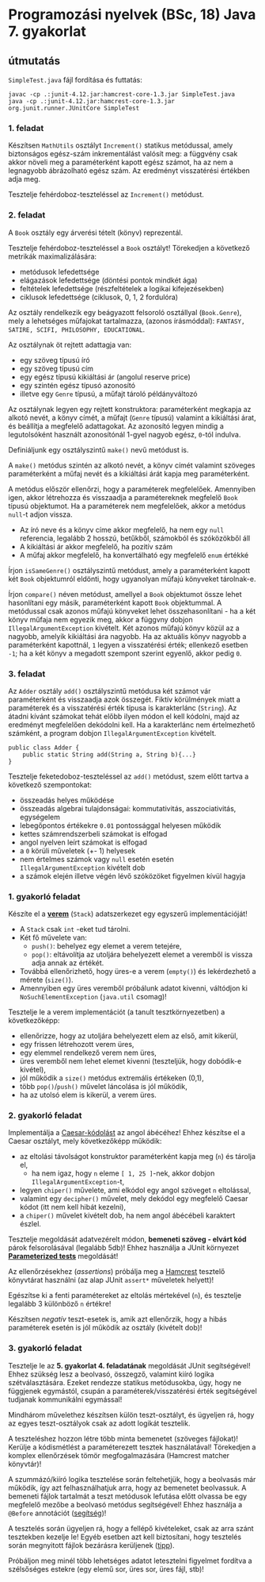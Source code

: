 # Programozási nyelvek (BSc, 18) Java 7. gyakorlat



## útmutatás

`SimpleTest.java` fájl fordítása és futtatás:

```
javac -cp .:junit-4.12.jar:hamcrest-core-1.3.jar SimpleTest.java
java -cp .:junit-4.12.jar:hamcrest-core-1.3.jar org.junit.runner.JUnitCore SimpleTest
```

### 1. feladat

Készítsen `MathUtils` osztályt `Increment()` statikus metódussal, amely biztonságos
egész-szám inkrementálást valósít meg: a függvény csak akkor növeli meg a
paraméterként kapott egész számot, ha az nem a legnagyobb ábrázolható egész szám.
Az eredményt visszatérési értékben adja meg.

Tesztelje fehérdoboz-teszteléssel az `Increment()` metódust.

### 2. feladat

A `Book` osztály egy árverési tételt (könyv) reprezentál.

Tesztelje fehérdoboz-teszteléssel a `Book` osztályt! Törekedjen a következő
metrikák maximalizálására:

- metódusok lefedettsége 
- elágazások lefedettsége (döntési pontok mindkét ága)
- feltételek lefedettsége (részfeltételek a logikai kifejezésekben)
- ciklusok lefedettsége (ciklusok, 0, 1, 2 fordulóra) 

Az osztály rendelkezik egy beágyazott felsoroló osztállyal (`Book.Genre`),
mely a lehetséges műfajokat tartalmazza, (azonos írásmóddal):
`FANTASY, SATIRE, SCIFI, PHILOSOPHY, EDUCATIONAL`.

Az osztálynak öt rejtett adattagja van: 

- egy szöveg típusú író
- egy szöveg típusú cím
- egy egész típusú kikiáltási ár (angolul reserve price)
- egy szintén egész típusó azonosító
- illetve egy `Genre` típusú, a műfajt tároló példányváltozó

Az osztálynak legyen egy rejtett konstruktora: paraméterként megkapja az
alkotó nevét, a könyv címét, a műfajt (`Genre` típusú) valamint a
kikiáltási árat, és beállítja a megfelelő adattagokat. Az azonosító legyen
mindig a legutolsóként használt azonosítónál 1-gyel nagyob egész,
`0`-tól indulva.

Definiáljunk egy osztályszintű `make()` nevű metódust is. 

A `make()` metódus szintén az alkotó nevét, a könyv címét valamint szöveges
paraméterként a műfaj nevét és a kikiáltási árát kapja meg paraméterként.

A metódus először ellenőrzi, hogy a paraméterek megfelelőek. Amennyiben igen, akkor
létrehozza és visszaadja a paramétereknek megfelelő `Book` típusú objektumot.
Ha a paraméterek nem megfelelőek, akkor a metódus `null`-t adjon vissza.

- Az író neve és a könyv címe akkor megfelelő, ha nem egy `null` referencia,
legalább 2 hosszú, betűkből, számokból és szóközökből áll
- A kikiáltási ár akkor megfelelő, ha pozitív szám
- A műfaj akkor megfelelő, ha konvertálható egy megfelelő `enum` értékké

Írjon `isSameGenre()` osztályszintű metódust, amely a paraméterként kapott
két `Book` objektumról eldönti, hogy ugyanolyan műfajú könyveket tárolnak-e.

Írjon `compare()` néven metódust, amellyel a `Book` objektumot össze lehet
hasonlítani egy másik, paraméterként kapott `Book` objektummal. A metódussal
csak azonos műfajú könyveket lehet összehasonlítani - ha a két könyv műfaja
nem egyezik meg, akkor a függvny dobjon `IllegalArgumentException` kivételt.
Két azonos műfajú könyv közül az a nagyobb, amelyik kikiáltási ára nagyobb.
Ha az aktuális könyv nagyobb a paraméterként kapottnál, `1` legyen a visszatérési
érték; ellenkező esetben `-1`; ha a két könyv a megadott szempont szerint egyenlő,
akkor pedig `0`.

### 3. feladat

Az `Adder` osztály `add()` osztályszintű metódusa két számot vár paraméterként
és visszaadja azok összegét. Fiktív körülmények miatt a paraméterek és a visszatérési
érték típusa is karakterlánc (`String`). Az átadni kívánt számokat tehát előbb ilyen
módon el kell kódolni, majd az eredményt megfelelően dekódolni kell. Ha a karakterlánc
nem értelmezhető számként, a program dobjon `IllegalArgumentException` kivételt.

```{.java}
public class Adder {
    public static String add(String a, String b){...}
}
```

Tesztelje feketedoboz-teszteléssel az `add()` metódust, szem előtt tartva a következő
szempontokat:

- összeadás helyes működése
- összeadás algebrai tulajdonságai: kommutativitás, asszociativitás, egységelem
- lebegőpontos értékekre `0.01` pontossággal helyesen működik
- kettes számrendszerbeli számokat is elfogad
- angol nyelven leírt számokat is elfogad
- a `0` körüli műveletek (+- 1) helyesek
- nem értelmes számok vagy `null` esetén esetén `IllegalArgumentException` kivételt dob
- a számok elején illetve végén lévő szóközöket figyelmen kívül hagyja


### 1. gyakorló feladat

Készíte el a [**verem**](https://hu.wikipedia.org/wiki/Verem_(adatszerkezet)) (`Stack`) adatszerkezet egy egyszerű implementációját!

- A `Stack` csak `int` -eket tud tárolni.
- Két fő művelete van:
  - `push()`: behelyez egy elemet a verem tetejére,
  - `pop()`: eltávolítja az utoljára behelyezett elemet a veremből is vissza adja annak az értékét.
- Továbbá ellenőrizhető, hogy üres-e a verem (`empty()`) és lekérdezhető a mérete (`size()`).
- Amennyiben egy üres veremből próbálunk adatot kivenni, váltódjon ki `NoSuchElementException` (`java.util` csomag)!

Tesztelje le a verem implementációt (a tanult tesztkörnyezetben) a következőképp:

- ellenőrizze, hogy az utoljára behelyezett elem az első, amit kikerül,
- egy frissen létrehozott verem üres,
- egy elemmel rendelkező verem nem üres,
- üres veremből nem lehet elemet kivenni (teszteljük, hogy dobódik-e kivétel),
- jól működik a `size()` metódus extremális értékeken (0,1),
- több `pop()`/`push()` művelet láncolása is jól működik,
- ha az utolsó elem is kikerül, a verem üres.

### 2. gyakorló feladat

Implementálja a [Caesar-kódolást](https://hu.wikipedia.org/wiki/Caesar-rejtjel) az angol ábécéhez! Ehhez készítse el a  Caesar osztályt, mely következőképp működik:

- az eltolási távolságot konstruktor paraméterként kapja meg (`n`) és tárolja el,
  -  ha nem igaz, hogy `n` eleme `[ 1, 25 ]`-nek, akkor dobjon `IllegalArgumentException`-t,
- legyen `chiper()` művelete, ami elkódol egy angol szöveget `n` eltolással,
- valamint egy `decipher()` művelet, mely dekódol egy megfelelő Caesar kódot (itt nem kell hibát kezelni),
- a `chiper()` művelet kivételt dob, ha nem angol ábécébeli karaktert észlel.

Tesztelje megoldását adatvezérelt módon, **bemeneti szöveg - elvárt kód** párok felsorolásával (legalább 5db)!
Ehhez használja a JUnit környezet [**Parameterized tests**](https://github.com/junit-team/junit4/wiki/Parameterized-tests) megoldását!

Az ellenőrzésekhez (*assertions*) próbálja meg a [Hamcrest](http://hamcrest.org/JavaHamcrest/tutorial) tesztelő könyvtárat használni (az alap JUnit `assert*` műveletek helyett)!

Egészítse ki a fenti paramétereket az eltolás mértekével (`n`), és tesztelje legalább 3 különböző `n` értékre!

Készítsen *negatív* teszt-esetek is, amik azt ellenőrzik, hogy a hibás paraméterek esetén is jól működik az osztály (kivételt dob)!

### 3. gyakorló feladat

Tesztelje le az **5. gyakorlat 4. feladatának** megoldását JUnit segítségével! Ehhez szükség lesz a beolvasó, összegző, valamint kiíró logika szétválasztására. Ezeket rendezze statikus metódusokba, úgy, hogy ne függjenek egymástól, csupán a paraméterek/visszatérési érték segítségével tudjanak kommunikálni egymással!

Mindhárom művelethez készítsen külön teszt-osztályt, és ügyeljen rá, hogy az egyes teszt-osztályok csak az adott logikát tesztelik.

A teszteléshez hozzon létre több minta bemenetet (szöveges fájlokat)!
Kerülje a kódismétlést a paraméterezett tesztek használatával! Törekedjen a komplex ellenőrzések tömör megfogalmazására (Hamcrest matcher könyvtár)!

A szummázó/kiíró logika tesztelése során feltehetjük, hogy a beolvasás már működik, így azt felhasználhatjuk arra, hogy az bemenetet beolvassuk.
A bemeneti fájlok tartalmát a teszt metódusok lefutása előtt olvassa be egy megfelelő mezőbe a beolvasó metódus segítségével! Ehhez használja a `@Before` annotációt ([segítség](https://www.baeldung.com/junit-before-beforeclass-beforeeach-beforeall))!

A tesztelés során ügyeljen rá, hogy a fellépő kivételeket, csak az arra szánt tesztekben kezelje le! Egyéb esetben azt kell biztosítani, hogy tesztelés során megnyitott fájlok bezárásra kerüljenek ([tipp](https://www.baeldung.com/java-wrapping-vs-rethrowing-exceptions)).

Próbáljon meg minél több lehetséges adatot letesztelni figyelmet fordítva a szélsőséges estekre (egy elemű sor, üres sor, üres fájl, stb)!

